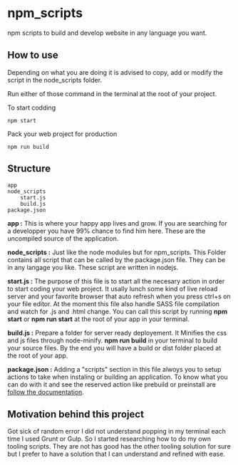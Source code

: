# npm_scripts
npm scripts to build and develop website in any language you want.

## How to use

Depending on what you are doing it is advised to copy, add or modify the script in the node_scripts folder.

Run either of those command in the terminal at the root of your project.

To start codding
```
npm start
```
Pack your web project for production
```
npm run build
```

## Structure

	app
	node_scripts
		start.js
		build.js
	package.json

**app :** This is where your happy app lives and grow. If you are searching for a developper you have 99% chance to find him here. These are the uncompiled source of the application.

**node_scripts :** Just like the node modules but for npm_scripts. This Folder contains all script that can be called by the package.json file. They can be in any langage you like. These script are written in nodejs.

**start.js :** The purpose of this file is to start all the necesary action in order to start coding your web project. It usally lunch some kind of live reload server and your favorite browser that auto refresh when you press ctrl+s on your file editor. At the moment this file also handle SASS file compilation and watch for .js and .html change. You can call this script by running **npm start** or **npm run start** at the root of your app in your terminal.

**build.js :** Prepare a folder for server ready deployement. It Minifies the css and js files through node-minify. **npm run build** in your terminal to build your source files. By the end you will have a build or dist folder placed at the root of your app.

**package.json :** Adding a "scripts" section in this file alwoys you to setup actions to take when instaling or building an application. To know what you can do with it and see the reserved action like prebuild or preinstall are [follow the documentation](https://docs.npmjs.com/misc/scripts).

## Motivation behind this project

Got sick of random error I did not understand popping in my terminal each time I used Grunt or Gulp. So I started researching how to do my own tooling scripts. They are not has good has the other tooling solution for sure but I prefer to have a solution that I can understand and refined with ease.
